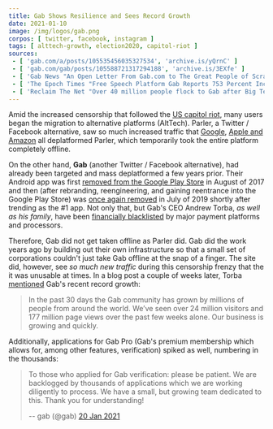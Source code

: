```yaml
---
title: Gab Shows Resilience and Sees Record Growth
date: 2021-01-10
image: /img/logos/gab.png
corpos: [ twitter, facebook, instagram ]
tags: [ alttech-growth, election2020, capitol-riot ]
sources:
 - [ 'gab.com/a/posts/105535456035327534', 'archive.is/yQrnC' ]
 - [ 'gab.com/gab/posts/105588721317294188', 'archive.is/3EXfe' ]
 - [ 'Gab News "An Open Letter From Gab.com to The Great People of Scranton, PA" by Andrew Torba (19 Jan 2021)', 'archive.is/f2pzV' ]
 - [ 'The Epoch Times "Free Speech Platform Gab Reports 753 Percent Increase in Traffic in 24 Hours" by Zachary Stieber (10 Jan 2021)', 'www.theepochtimes.com/free-speech-platform-gab-reports-753-percent-increase-in-traffic-in-24-hours_3650640.html' ]
 - [ 'Reclaim The Net "Over 40 million people flock to Gab after Big Tech censorship spree" by Rick Findlay (11 Jan 2021)', 'reclaimthenet.org/over-40-million-people-flock-to-gab/' ]
---
```


Amid the increased censorship that followed the [US capitol
riot](/t/us-capitol-riot/), many users began the migration to alternative
platforms (AltTech). Parler, a Twitter / Facebook alternative, saw so much
increased traffic that
[Google](/e/google-removes-parler-from-play-store/), [Apple and
Amazon](/e/apple-removes-parler-from-app-store/) all deplatformed Parler,
which temporarily took the entire platform completely offline.

On the other hand, **Gab** (another Twitter / Facebook alternative), had
already been targeted and mass deplatformed a few years prior. Their Android
app was first [removed from the Google Play
Store](/e/google-removes-gab-from-play-store/) in August of 2017 and then
(after rebranding, reengineering, and gaining reentrance into the Google Play
Store) was [once again removed](/e/google-bans-gab-from-play-store-again/)
in July of 2019 shortly after trending as the #1 app. Not only that, but Gab's
CEO Andrew Torba, _as well as his family_, have been [financially
blacklisted](https://archive.is/YTQNV) by major payment platforms and
processors.

Therefore, Gab did not get taken offline as Parler did. Gab did the work years
ago by building out their own infrastructure so that a small set of
corporations couldn't just take Gab offline at the snap of a finger. The site
did, however, see _so much new traffic_ during this censorship frenzy that the
it was unusable at times. In a blog post a couple of weeks later, Torba
[mentioned](https://archive.is/f2pzV#selection-567.0-567.224) Gab's recent
record growth:

> In the past 30 days the Gab community has grown by millions of people from
> around the world. We’ve seen over 24 million visitors and 177 million page
> views over the past few weeks alone. Our business is growing and quickly.

Additionally, applications for Gab Pro (Gab's premium membership which allows
for, among other features, verification) spiked as well, numbering in the
thousands:

> To those who applied for Gab verification: please be patient. We are
> backlogged by thousands of applications which we are working diligently to
> process. We have a small, but growing team dedicated to this. Thank you for
> understanding!
>
> -- gab (@gab) [20 Jan 2021](https://gab.com/gab/posts/105588721317294188)
